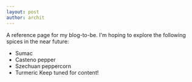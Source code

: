 ```yaml
---
layout: post
author: archit
---
```


A reference page for my blog-to-be. I'm hoping to explore the following spices in the near future:
- Sumac
- Casteno pepper
- Szechuan peppercorn
- Turmeric
Keep tuned for content!
